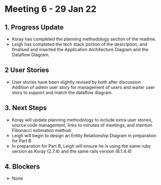 # Meeting 6 - 29 Jan 22

## 1. Progress Update

- Koray has completed the planning methodology section of the readme.
- Leigh has completed the tech stack portion of the description, and finalised and inserted the Application Architecture Diagram and the Dataflow Diagram.

## 2 User Stories
- User stories have been slightly revised by both after discussion.  Addition of admin user story for management of users and waiter user story to support and match the dataflow diagram.

## 3. Next Steps

- Koray will update planning methodology to include extra user stories, source code management, links to minutes of meetings, and mention Fibonacci estimation method.
- Leigh will begin to design an Entity Relationship Diagram in preparation for Part B
- In preparation for Part B, Leigh will ensure he is using the same ruby version as Koray (2.7.4) and the same rails version (6.1.4.4)

## 4. Blockers
- None
